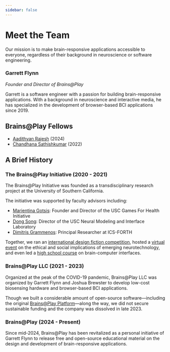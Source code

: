 ```yaml
---
sidebar: false
---
```


# Meet the Team
Our mission is to make brain-responsive applications accessible to everyone, regardless of their background in neuroscience or software engineering.

### Garrett Flynn
*Founder and Director of Brains@Play*

Garrett is a software engineer with a passion for building brain-responsive applications. With a background in neuroscience and interactive media, he has specialized in the development of browser-based BCI applications since 2019.

## Brains@Play Fellows
- [Aadithyan Rajesh](https://www.linkedin.com/in/aadithyanrajesh/) (2024)
- [Chandhana Sathishkumar](https://www.linkedin.com/in/chandhanas/) (2022)

## A Brief History
### The Brains@Play Initiative (2020 - 2021)
The Brains@Play Initiative was founded as a transdisciplinary research project at the University of Southern California. 

The initiative was supported by faculty advisors including: 
- [Marientina Gotsis](https://www.linkedin.com/in/marientina-gotsis-24041a5/): Founder and Director of the USC Games For Health Initiative
- [Dong Song](https://www.linkedin.com/in/dong-song-159aa221/): Director of the USC Neural Modeling and Interface Laboratory
- [Dimitris Grammenos](https://www.linkedin.com/in/dgrammenos/): Principal Researcher at ICS-FORTH

Together, we ran an [international design fiction competition](/projects/initiative/brains-and-games-competition.md), hosted a [virtual event](/projects/initiative/livewire.md) on the ethical and social implications of emerging neurotechnology, and even led a [high school course](/projects/initiative/brains-at-play-course.md) on brain-computer interfaces.

### Brains@Play LLC (2021 - 2023)
Organized at the peak of the COVID-19 pandemic, Brains@Play LLC was organized by Garrett Flynn and Joshua Brewster to develop low-cost biosensing hardware and browser-based BCI applications.

Though we built a considerable amount of open-source software—including the original [Brains@Play Platform](https://app.brainsatplay.com)—along the way, we did not secure sustainable funding and the company was dissolved in late 2023.

### Brains@Play (2024 - Present)
Since mid-2024, Brains@Play has been revitalized as a personal initiative of Garrett Flynn to release free and open-source educational material on the design and development of brain-responsive applications.